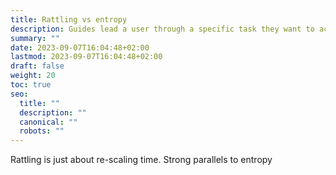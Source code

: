 ```yaml
---
title: Rattling vs entropy
description: Guides lead a user through a specific task they want to accomplish, often with a sequence of steps.
summary: ""
date: 2023-09-07T16:04:48+02:00
lastmod: 2023-09-07T16:04:48+02:00
draft: false
weight: 20
toc: true
seo:
  title: ""
  description: ""
  canonical: ""
  robots: ""
---
```


Rattling is just about re-scaling time. Strong parallels to entropy